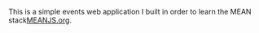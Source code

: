 
This is a simple events web application I built in order to learn the MEAN stack[MEANJS.org](http://meanjs.org/).
